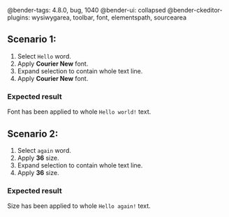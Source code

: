@bender-tags: 4.8.0, bug, 1040
@bender-ui: collapsed
@bender-ckeditor-plugins: wysiwygarea, toolbar, font, elementspath, sourcearea

## Scenario 1:

1. Select `Hello` word.
2. Apply **Courier New** font.
3. Expand selection to contain whole text line.
4. Apply **Courier New** font.

### Expected result

Font has been applied to whole `Hello world!` text.

## Scenario 2:

1. Select `again` word.
2. Apply **36** size.
3. Expand selection to contain whole text line.
4. Apply **36** size.

### Expected result

Size has been applied to whole `Hello again!` text.
